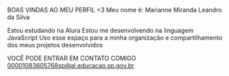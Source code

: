 BOAS VINDAS AO MEU PERFIL <3
Meu nome é: Marianne Miranda Leandro da Silva 

Estou estudando na Alura 
Estou me desenvolvendo na linguagem JavaScript
Uso esse espaço para a minha organização e compartilhamento dos meus projetos desenvolvidos 

VOCÊ PODE ENTRAR EM CONTATO COMIGO
00001083605768sp@al.educacao.sp.gov.br
